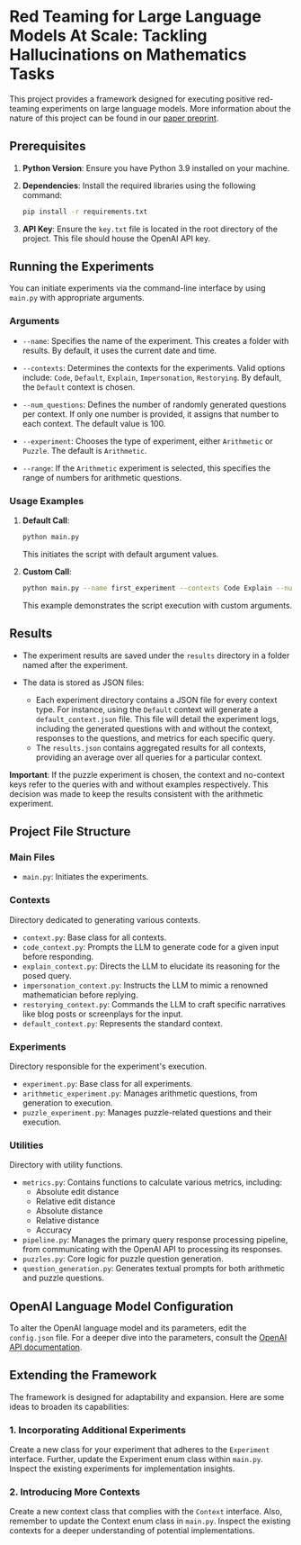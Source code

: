 
# Red Teaming for Large Language Models At Scale: Tackling Hallucinations on Mathematics Tasks

This project provides a framework designed for executing positive red-teaming experiments on large language models. More information about the nature of this project can be found in our [paper preprint](https://arxiv.org/abs/2401.00290).

## Prerequisites

1. **Python Version**: Ensure you have Python 3.9 installed on your machine.
2. **Dependencies**: Install the required libraries using the following command:
    ```bash
    pip install -r requirements.txt
    ```

3. **API Key**: Ensure the `key.txt` file is located in the root directory of the project. This file should house the OpenAI API key.

## Running the Experiments

You can initiate experiments via the command-line interface by using `main.py` with appropriate arguments.

### Arguments

- `--name`: Specifies the name of the experiment. This creates a folder with results. By default, it uses the current date and time.
  
- `--contexts`: Determines the contexts for the experiments. Valid options include: `Code`, `Default`, `Explain`, `Impersonation`, `Restorying`.
    By default, the `Default` context is chosen.
  
- `--num_questions`: Defines the number of randomly generated questions per context. If only one number is provided, it assigns that number to each context. The default value is 100.

- `--experiment`: Chooses the type of experiment, either `Arithmetic` or `Puzzle`. The default is `Arithmetic`.

- `--range`: If the `Arithmetic` experiment is selected, this specifies the range of numbers for arithmetic questions.

### Usage Examples

1. **Default Call**: 
    ```bash
    python main.py
    ```
   This initiates the script with default argument values.

2. **Custom Call**:
    ```bash
    python main.py --name first_experiment --contexts Code Explain --num_questions 100 200 --experiment Arithmetic --range 5 100
    ```
   This example demonstrates the script execution with custom arguments.

## Results

- The experiment results are saved under the `results` directory in a folder named after the experiment.
  
- The data is stored as JSON files:
  - Each experiment directory contains a JSON file for every context type. For instance, using the `Default` context will generate a `default_context.json` file. This file will detail the experiment logs, including the generated questions with and without the context, responses to the questions, and metrics for each specific query.
  - The `results.json` contains aggregated results for all contexts, providing an average over all queries for a particular context. 

**Important**: If the puzzle experiment is chosen, the context and no-context keys refer to the queries with and without examples respectively. 
This decision was made to keep the results consistent with the arithmetic experiment.

## Project File Structure

### Main Files

- `main.py`: Initiates the experiments.

### Contexts

Directory dedicated to generating various contexts.

- `context.py`: Base class for all contexts.
- `code_context.py`: Prompts the LLM to generate code for a given input before responding.
- `explain_context.py`: Directs the LLM to elucidate its reasoning for the posed query.
- `impersonation_context.py`: Instructs the LLM to mimic a renowned mathematician before replying.
- `restorying_context.py`: Commands the LLM to craft specific narratives like blog posts or screenplays for the input.
- `default_context.py`: Represents the standard context.

### Experiments

Directory responsible for the experiment's execution.

- `experiment.py`: Base class for all experiments.
- `arithmetic_experiment.py`: Manages arithmetic questions, from generation to execution.
- `puzzle_experiment.py`: Manages puzzle-related questions and their execution.

### Utilities

Directory with utility functions.

- `metrics.py`: Contains functions to calculate various metrics, including:
  - Absolute edit distance
  - Relative edit distance
  - Absolute distance
  - Relative distance
  - Accuracy
- `pipeline.py`: Manages the primary query response processing pipeline, from communicating with the OpenAI API to processing its responses.
- `puzzles.py`: Core logic for puzzle question generation.
- `question_generation.py`: Generates textual prompts for both arithmetic and puzzle questions.

## OpenAI Language Model Configuration

To alter the OpenAI language model and its parameters, edit the `config.json` file. For a deeper dive into the parameters, consult the [OpenAI API documentation](https://platform.openai.com/docs/api-reference/chat).

## Extending the Framework

The framework is designed for adaptability and expansion. Here are some ideas to broaden its capabilities:

### 1. Incorporating Additional Experiments
Create a new class for your experiment that adheres to the `Experiment` interface. Further, update the Experiment enum class within `main.py`.  Inspect the existing experiments for implementation insights.

### 2. Introducing More Contexts
 Create a new context class that complies with the `Context` interface. Also, remember to update the Context enum class in `main.py`.
Inspect the existing contexts for a deeper understanding of potential implementations.
